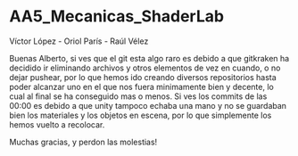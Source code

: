 # AA5_Mecanicas_ShaderLab
Víctor López - Oriol París - Raúl Vélez

Buenas Alberto, si ves que el git esta algo raro es debido a que gitkraken ha decidido ir eliminando archivos y otros elementos de vez en cuando, o no dejar pushear, por lo que hemos ido creando diversos repositorios hasta poder alcanzar uno en el que nos fuera minimamente bien y decente, lo cual al final se ha conseguido mas o menos.
Si ves los commits de las 00:00 es debido a que unity tampoco echaba una mano y no se guardaban bien los materiales y los objetos en escena, por lo que simplemente los hemos vuelto a recolocar. 

Muchas gracias, y perdon las molestias!
